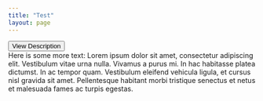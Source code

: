 ```yaml
---
title: "Test"
layout: page
---
```


<input type="button" onclick="growDiv()" value="View Description" id="more-button">

<div class="grow-content" id='grow'>
  <div class='measuringWrapper'>
    <div class="text">Here is some more text: Lorem ipsum dolor sit amet, consectetur adipiscing elit. Vestibulum vitae urna nulla. Vivamus a purus mi. In hac habitasse platea dictumst.  In ac tempor quam. Vestibulum eleifend vehicula ligula, et cursus nisl gravida sit
      amet. Pellentesque habitant morbi tristique senectus et netus et malesuada fames ac turpis egestas.</div>
  </div>
</div>


<script>
  function growDiv() {
    var growDiv = document.getElementById('grow');
    if (growDiv.clientHeight) {
      growDiv.style.height = 0;
    } else {
      this.classList.toggle("active");
      var wrapper = document.querySelector('.measuringWrapper');
      growDiv.style.height = wrapper.clientHeight + "px";
    }
  }
</script>